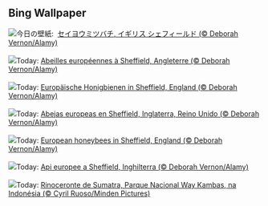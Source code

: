 ## Bing Wallpaper
![](https://www.bing.com/th?id=OHR.EuropeanHoneybee_JA-JP0384795622_UHD.jpg&w=1000)今日の壁紙: &nbsp;[セイヨウミツバチ, イギリス シェフィールド (© Deborah Vernon/Alamy)](https://www.bing.com/th?id=OHR.EuropeanHoneybee_JA-JP0384795622_UHD.jpg)
<br><br/>
![](https://www.bing.com/th?id=OHR.EuropeanHoneybee_FR-FR5613899340_UHD.jpg&w=1000)Today: [Abeilles européennes à Sheffield, Angleterre  (© Deborah Vernon/Alamy)](https://www.bing.com/th?id=OHR.EuropeanHoneybee_FR-FR5613899340_UHD.jpg)
<br><br/>
![](https://www.bing.com/th?id=OHR.EuropeanHoneybee_DE-DE0450050435_UHD.jpg&w=1000)Today: [Europäische Honigbienen in Sheffield, England (© Deborah Vernon/Alamy)](https://www.bing.com/th?id=OHR.EuropeanHoneybee_DE-DE0450050435_UHD.jpg)
<br><br/>
![](https://www.bing.com/th?id=OHR.EuropeanHoneybee_ES-ES0636675084_UHD.jpg&w=1000)Today: [Abejas europeas en Sheffield, Inglaterra, Reino Unido (© Deborah Vernon/Alamy)](https://www.bing.com/th?id=OHR.EuropeanHoneybee_ES-ES0636675084_UHD.jpg)
<br><br/>
![](https://www.bing.com/th?id=OHR.EuropeanHoneybee_EN-GB6665127718_UHD.jpg&w=1000)Today: [European honeybees in Sheffield, England (© Deborah Vernon/Alamy)](https://www.bing.com/th?id=OHR.EuropeanHoneybee_EN-GB6665127718_UHD.jpg)
<br><br/>
![](https://www.bing.com/th?id=OHR.EuropeanHoneybee_IT-IT9793007364_UHD.jpg&w=1000)Today: [Api europee a Sheffield, Inghilterra (© Deborah Vernon/Alamy)](https://www.bing.com/th?id=OHR.EuropeanHoneybee_IT-IT9793007364_UHD.jpg)
<br><br/>
![](https://www.bing.com/th?id=OHR.SumatranRhino_PT-BR3675960886_UHD.jpg&w=1000)Today: [Rinoceronte de Sumatra, Parque Nacional Way Kambas, na Indonésia (© Cyril Ruoso/Minden Pictures)](https://www.bing.com/th?id=OHR.SumatranRhino_PT-BR3675960886_UHD.jpg)
<br><br/>
